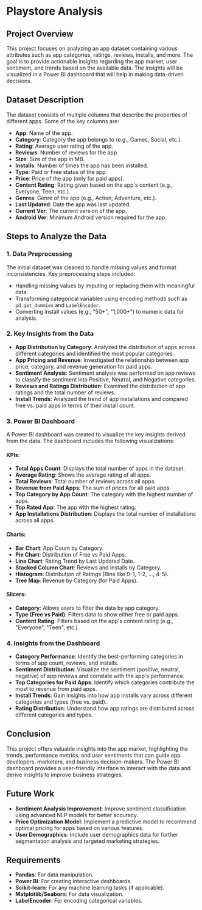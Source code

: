 # Playstore Analysis

## Project Overview
This project focuses on analyzing an app dataset containing various attributes such as app categories, ratings, reviews, installs, and more. The goal is to provide actionable insights regarding the app market, user sentiment, and trends based on the available data. The insights will be visualized in a Power BI dashboard that will help in making data-driven decisions.

## Dataset Description
The dataset consists of multiple columns that describe the properties of different apps. Some of the key columns are:

- **App**: Name of the app.
- **Category**: Category the app belongs to (e.g., Games, Social, etc.).
- **Rating**: Average user rating of the app.
- **Reviews**: Number of reviews for the app.
- **Size**: Size of the app in MB.
- **Installs**: Number of times the app has been installed.
- **Type**: Paid or Free status of the app.
- **Price**: Price of the app (only for paid apps).
- **Content Rating**: Rating given based on the app's content (e.g., Everyone, Teen, etc.).
- **Genres**: Genre of the app (e.g., Action, Adventure, etc.).
- **Last Updated**: Date the app was last updated.
- **Current Ver**: The current version of the app.
- **Android Ver**: Minimum Android version required for the app.

## Steps to Analyze the Data
### 1. Data Preprocessing
The initial dataset was cleaned to handle missing values and format inconsistencies. Key preprocessing steps included:

- Handling missing values by imputing or replacing them with meaningful data.
- Transforming categorical variables using encoding methods such as `pd.get_dummies` and `LabelEncoder`.
- Converting install values (e.g., "50+", "1,000+") to numeric data for analysis.

### 2. Key Insights from the Data
- **App Distribution by Category**: Analyzed the distribution of apps across different categories and identified the most popular categories.
- **App Pricing and Revenue**: Investigated the relationship between app price, category, and revenue generation for paid apps.
- **Sentiment Analysis**: Sentiment analysis was performed on app reviews to classify the sentiment into Positive, Neutral, and Negative categories.
- **Reviews and Ratings Distribution**: Examined the distribution of app ratings and the total number of reviews.
- **Install Trends**: Analyzed the trend of app installations and compared free vs. paid apps in terms of their install count.

### 3. Power BI Dashboard
A Power BI dashboard was created to visualize the key insights derived from the data. The dashboard includes the following visualizations:

#### KPIs:
- **Total Apps Count**: Displays the total number of apps in the dataset.
- **Average Rating**: Shows the average rating of all apps.
- **Total Reviews**: Total number of reviews across all apps.
- **Revenue from Paid Apps**: The sum of prices for all paid apps.
- **Top Category by App Count**: The category with the highest number of apps.
- **Top Rated App**: The app with the highest rating.
- **App Installations Distribution**: Displays the total number of installations across all apps.

#### Charts:
- **Bar Chart**: App Count by Category.
- **Pie Chart**: Distribution of Free vs Paid Apps.
- **Line Chart**: Rating Trend by Last Updated Date.
- **Stacked Column Chart**: Reviews and Installs by Category.
- **Histogram**: Distribution of Ratings (Bins like 0-1, 1-2, ..., 4-5).
- **Tree Map**: Revenue by Category (for Paid Apps).

#### Slicers:
- **Category**: Allows users to filter the data by app category.
- **Type (Free vs Paid)**: Filters data to show either free or paid apps.
- **Content Rating**: Filters based on the app's content rating (e.g., "Everyone", "Teen", etc.).

### 4. Insights from the Dashboard
- **Category Performance**: Identify the best-performing categories in terms of app count, reviews, and installs.
- **Sentiment Distribution**: Visualize the sentiment (positive, neutral, negative) of app reviews and correlate with the app's performance.
- **Top Categories for Paid Apps**: Identify which categories contribute the most to revenue from paid apps.
- **Install Trends**: Gain insights into how app installs vary across different categories and types (free vs. paid).
- **Rating Distribution**: Understand how app ratings are distributed across different categories and types.

## Conclusion
This project offers valuable insights into the app market, highlighting the trends, performance metrics, and user sentiments that can guide app developers, marketers, and business decision-makers. The Power BI dashboard provides a user-friendly interface to interact with the data and derive insights to improve business strategies.

## Future Work
- **Sentiment Analysis Improvement**: Improve sentiment classification using advanced NLP models for better accuracy.
- **Price Optimization Model**: Implement a predictive model to recommend optimal pricing for apps based on various features.
- **User Demographics**: Include user demographics data for further segmentation analysis and targeted marketing strategies.

## Requirements
- **Pandas**: For data manipulation.
- **Power BI**: For creating interactive dashboards.
- **Scikit-learn**: For any machine learning tasks (if applicable).
- **Matplotlib/Seaborn**: For data visualization.
- **LabelEncoder**: For encoding categorical variables.
